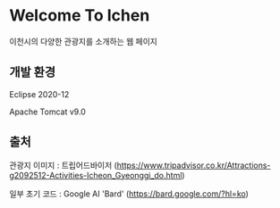 # Welcome To Ichen
이천시의 다양한 관광지를 소개하는 웹 페이지

## 개발 환경
Eclipse 2020-12

Apache Tomcat v9.0

## 출처
관광지 이미지 : 트립어드바이저 (https://www.tripadvisor.co.kr/Attractions-g2092512-Activities-Icheon_Gyeonggi_do.html)

일부 초기 코드 : Google AI 'Bard' (https://bard.google.com/?hl=ko)
